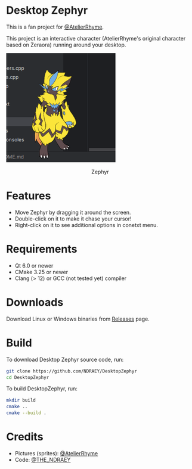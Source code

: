 # Desktop Zephyr
This is a fan project for [@AtelierRhyme](https://twitter.com/AtelierRhyme).

This project is an interactive character (AtelierRhyme's original character based on Zeraora) running around your desktop.

![img.png](readme-static/img.png)

<div style="text-align: center;">Zephyr</div>

# Features

- Move Zephyr by dragging it around the screen.
- Double-click on it to make it chase your cursor!
- Right-click on it to see additional options in conetxt menu.

# Requirements

- Qt 6.0 or newer
- CMake 3.25 or newer
- Clang (> 12) or GCC (not tested yet) compiler

# Downloads

Download Linux or Windows binaries from [Releases](https://github.com/NDRAEY/DesktopZephyr/releases) page.

# Build

To download Desktop Zephyr source code, run:
```sh
git clone https://github.com/NDRAEY/DesktopZephyr
cd DesktopZephyr
```

To build DesktopZephyr, run:
```sh
mkdir build
cmake ..
cmake --build .
```

# Credits

- Pictures (sprites): [@AtelierRhyme](https://twitter.com/AtelierRhyme)
- Code: [@THE_NDRAEY](https://twitter.com/THE_NDRAEY)